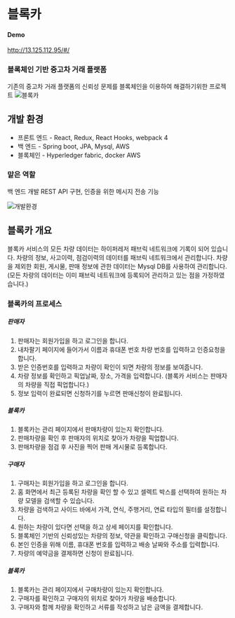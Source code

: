 # 블록카

#### Demo
http://13.125.112.95/#/

### 블록체인 기반 중고차 거래 플랫폼
기존의 중고차 거래 플랫폼의 신뢰성 문제를 블록체인을 이용하여 해결하기위한 프로젝트
![블록카](https://user-images.githubusercontent.com/54695488/79346219-11803880-7f6d-11ea-9eea-6da09f32500d.png)

## 개발 환경
* 프론트 엔드 - React, Redux, React Hooks, webpack 4
* 백 엔드 - Spring boot, JPA, Mysql, AWS
* 블록체인 - Hyperledger fabric, docker AWS

### 맡은 역할
백 엔드 개발 REST API 구현, 인증을 위한 메시지 전송 기능

![개발환경](https://user-images.githubusercontent.com/54695488/79346737-abe07c00-7f6d-11ea-9b2d-0646880c66a1.PNG)



## 블록카 개요

블록카 서비스의 모든 차량 데이터는 하이퍼레저 패브릭 네트워크에 기록이 되어 있습니다. 차량의 정보, 사고이력, 점검이력의 데이터를 패브릭 네트워크에서 관리합니다. 차량을 제외한 회원, 게시물, 판매 정보에 관한 데이터는 Mysql DB를 사용하여 관리합니다. 
(모든 차량의 데이터는 이미 패브릭 네트워크에 등록되어 관리하고 있는 점을 가정하였습니다.)

### 블록카의 프로세스

##### 판매자
1. 판매자는 회원가입을 하고 로그인을 합니다.
2. 내차팔기 페이지에 들어가서 이름과 휴대폰 번호 차량 번호를 입력하고 인증요청을 합니다.
3. 받은 인증번호를 입력하고 차량이 확인이 되면 차량의 정보를 보여줍니다.
4. 차량 정보를 확인하고 픽업날짜, 장소, 가격을 입력합니다. (블록카 서비스는 판매자의 차량을 직접 픽업합니다.)
5. 정보 입력이 완료되면 신청하기를 누르면 판매신청이 완료됩니다.

##### 블록카
1. 블록카는 관리 페이지에서 판매차량이 있는지 확인합니다.
2. 판매차량을 확인 후 판매자의 위치로 찾아가 차량을 픽업합니다.
3. 판매차량을 점검 후 사진을 찍어 판매 게시물로 등록합니다.


##### 구매자
1. 구매자는 회원가입을 하고 로그인을 합니다.
2. 홈 화면에서 최근 등록된 차량을 확인 할 수 있고 셀렉트 박스를 선택하여 원하는 차량 모델을 검색할 수 있습니다.
3. 차량을 검색하고 사이드 바에서 가격, 연식, 주행거리, 연료 타입의 필터를 설정합니다.
4. 원하는 차량이 있다면 선택을 하고 상세 페이지를 확인합니다. 
5. 블록체인 기반의 신뢰성있는 차량의 정보, 약관을 확인하고 구매신청을 클릭합니다.
6. 본인 인증을 위해 이름, 휴대폰 번호를 입력하고 배송 날짜와 주소를 입력합니다.
7. 차량의 예약금을 결제하면 신청이 완료됩니다.

##### 블록카
1. 블록카는 관리 페이지에서 구매차량이 있는지 확인합니다.
2. 구매자를 확인하고 구매자의 위치로 찾아가 차량을 배송합니다.
3. 구매자와 함께 차량을 확인하고 서류를 작성하고 남은 금액을 결제합니다.


